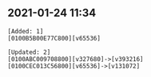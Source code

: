 ## 2021-01-24 11:34
```
[Added: 1]
[0100B5B00E77C800][v65536]

[Updated: 2]
[0100ABC009708800][v327680]->[v393216]
[0100CEC013C56800][v65536]->[v131072]
```
